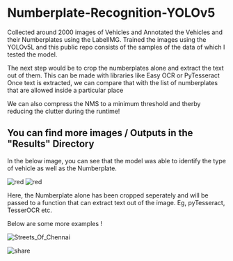 # Numberplate-Recognition-YOLOv5

Collected around 2000 images of Vehicles and Annotated the Vehicles and their Numberplates using the LabelIMG.
Trained the images using the YOLOv5L and this public repo consists of the samples of the data of which I tested the model.

The next step would be to crop the numberplates alone and extract the text out of them. This can be made with libraries like Easy OCR or PyTesseract 
Once text is extracted, we can compare that with the list of numberplates that are allowed inside a particular place

We can also compress the NMS to a minimum threshold and therby reducing the clutter during the runtime! 

## You can find more images / Outputs in the "Results" Directory

In the below image, you can see that the model was able to identify the type of vehicle as well as the Numberplate.


![red](https://user-images.githubusercontent.com/20862520/147906666-4aa7f3c0-abc7-4bde-a773-404685f390f7.jpg)
![red](https://user-images.githubusercontent.com/20862520/147911514-262d3cca-8f0c-4a6e-981b-344904a2739b.jpg)


Here, the Numberplate alone has been cropped seperately and will be passed to a 
function that can extract text out of the image. Eg, pyTesseract, TesserOCR etc.



Below are some more examples !


![Streets_Of_Chennai](https://user-images.githubusercontent.com/20862520/189132881-163fc0a8-0901-45fb-ab31-11b38538be57.gif)


![share](https://user-images.githubusercontent.com/20862520/149266907-0d5cc005-4ee5-4103-b003-91c6fd01db02.jpg)












